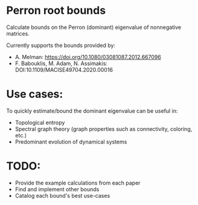 # Perron root bounds
Calculate bounds on the Perron (dominant) eigenvalue of nonnegative matrices.

Currently supports the bounds provided by:
- A. Melman: https://doi.org/10.1080/03081087.2012.667096
- F. Babouklis, M. Adam, N. Assimakis: DOI:10.1109/MACISE49704.2020.00016


# Use cases:
To quickly estimate/bound the dominant eigenvalue can be useful in:
- Topological entropy
- Spectral graph theory (graph properties such as connectivity, coloring, etc.)
- Predominant evolution of dynamical systems 

# TODO:
- Provide the example calculations from each paper
- Find and implement other bounds
- Catalog each bound's best use-cases
